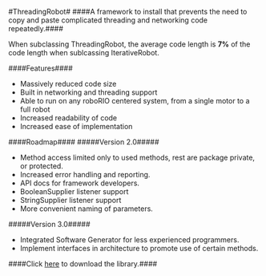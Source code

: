 #ThreadingRobot#
####A framework to install that prevents the need to copy and paste complicated threading and networking code repeatedly.####

When subclassing ThreadingRobot, the average code length is **7%** of the code length when sublcassing IterativeRobot.

####Features####
- Massively reduced code size
- Built in networking and threading support
- Able to run on any roboRIO centered system, from a single motor to a full robot
- Increased readability of code
- Increased ease of implementation

####Roadmap####
#####Version 2.0#####
- Method access limited only to used methods, rest are package private, or protected.
- Increased error handling and reporting.
- API docs for framework developers.
- BooleanSupplier listener support
- StringSupplier listener support
- More convenient naming of parameters.

#####Version 3.0#####
- Integrated Software Generator for less experienced programmers.
- Implement interfaces in architecture to promote use of certain methods.

####Click [here](https://github.com/Tino-FRC-2473/ThreadingRobot/releases "Releases") to download the library.####
